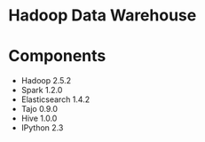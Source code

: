 Hadoop Data Warehouse
===========

# Components

* Hadoop 2.5.2
* Spark 1.2.0
* Elasticsearch 1.4.2
* Tajo 0.9.0
* Hive 1.0.0
* IPython 2.3

